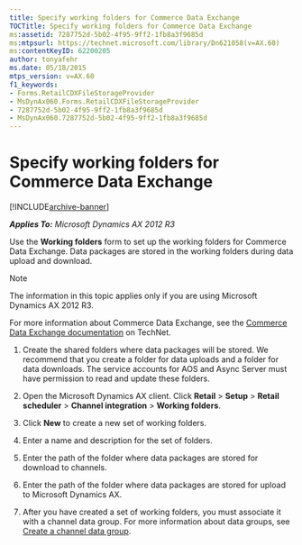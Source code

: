 ```yaml
---
title: Specify working folders for Commerce Data Exchange
TOCTitle: Specify working folders for Commerce Data Exchange
ms:assetid: 7287752d-5b02-4f95-9ff2-1fb8a3f9685d
ms:mtpsurl: https://technet.microsoft.com/library/Dn621058(v=AX.60)
ms:contentKeyID: 62200205
author: tonyafehr
ms.date: 05/18/2015
mtps_version: v=AX.60
f1_keywords:
- Forms.RetailCDXFileStorageProvider
- MsDynAx060.Forms.RetailCDXFileStorageProvider
- 7287752d-5b02-4f95-9ff2-1fb8a3f9685d
- MsDynAx060.7287752d-5b02-4f95-9ff2-1fb8a3f9685d
---
```


# Specify working folders for Commerce Data Exchange 


[!INCLUDE[archive-banner](includes/archive-banner.md)]


_**Applies To:** Microsoft Dynamics AX 2012 R3_

Use the **Working folders** form to set up the working folders for Commerce Data Exchange. Data packages are stored in the working folders during data upload and download.


> [!NOTE]
> <P>The information in this topic applies only if you are using Microsoft Dynamics AX 2012 R3.</P>



For more information about Commerce Data Exchange, see the [Commerce Data Exchange documentation](https://go.microsoft.com/fwlink/?linkid=391057) on TechNet.

1.  Create the shared folders where data packages will be stored. We recommend that you create a folder for data uploads and a folder for data downloads. The service accounts for AOS and Async Server must have permission to read and update these folders.

2.  Open the Microsoft Dynamics AX client. Click **Retail** \> **Setup** \> **Retail scheduler** \> **Channel integration** \> **Working folders**.

3.  Click **New** to create a new set of working folders.

4.  Enter a name and description for the set of folders.

5.  Enter the path of the folder where data packages are stored for download to channels.

6.  Enter the path of the folder where data packages are stored for upload to Microsoft Dynamics AX.

7.  After you have created a set of working folders, you must associate it with a channel data group. For more information about data groups, see [Create a channel data group](create-a-channel-data-group.md).

  


